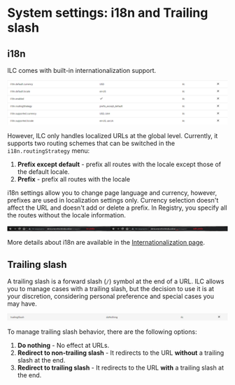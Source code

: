 # System settings: i18n and Trailing slash

## i18n

ILC comes with built-in internationalization support.

![i18n screenshot](../assets/routes/i18n.png)

However, ILC only handles localized URLs at the global level. Currently, it supports two routing schemes that can be switched in the `i18n.routingStrategy` menu:

1. **Prefix except default** - prefix all routes with the locale except those of the default locale.
1. **Prefix** - prefix all routes with the locale

i18n settings allow you to change page language and currency, however, prefixes are used in localization settings only. Currency selection doesn't affect the URL and doesn't add or delete a prefix. In Registry, you specify all the routes without the locale information.

![i18n language prefix example](../assets/routes/language-prefix.png)

More details about i18n are available in the [Internationalization page](../i18n.md).

## Trailing slash

A trailing slash is a forward slash (`/`) symbol at the end of a URL.
ILC allows you to manage cases with a trailing slash, but the decision to use it is at your discretion, considering personal preference and special cases you may have.

![Trailing slash](../assets/routes/trailing-slash.png)

To manage trailing slash behavior, there are the following options:

1. **Do nothing** - No effect at URLs.
1. **Redirect to non-trailing slash** - It redirects to the URL **without** a trailing slash at the end.
1. **Redirect to trailing slash** - It redirects to the URL **with** a trailing slash at the end.
